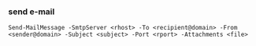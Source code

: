 ### send e-mail
```
Send-MailMessage -SmtpServer <rhost> -To <recipient@domain> -From <sender@domain> -Subject <subject> -Port <rport> -Attachments <file>
```

